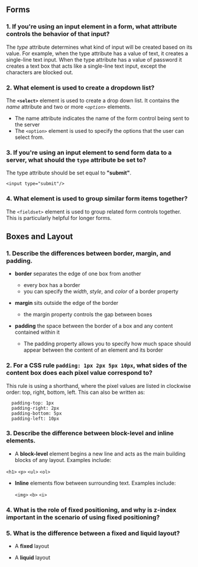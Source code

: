 ## Forms

### 1. If you're using an input element in a form, what attribute controls the behavior of that input?

The _type_ attribute determines what kind of input will be created based on its value. For example, when the type attribute has a value of text, it creates a single-line text input. When the type attribute has a value of password it creates a text box that acts like a single-line text input, except the characters are blocked out.

### 2. What element is used to create a dropdown list?

The **`<select>`** element is used to create a drop down list. It contains the _name_ attribute and two or more _`<option>`_ elements.
  * The name attribute indicates the name of the form control being sent to the server
  * The `<option>` element is used to specify the options that the user can select from.

### 3. If you're using an input element to send form data to a server, what should the `type` attribute be set to?

The type attribute should be set equal to **"submit"**.

`<input type="submit"/>`

### 4. What element is used to group similar form items together?

The `<fieldset>` element is used to group related form controls together. This is particularly helpful for longer forms.

## Boxes and Layout

### 1. Describe the differences between border, margin, and padding.

* **border** separates the edge of one box from another
  * every box has a border
  * you can specify the _width_, _style_, and _color_ of a border property


* **margin** sits outside the edge of the border
  * the margin property controls the gap between boxes


* **padding** the space between the border of a box and any content contained within it
  * The padding property allows you to specify how much space should appear between the content of an element and its border

### 2. For a CSS rule `padding: 1px 2px 5px 10px`, what sides of the content box does each pixel value correspond to?

This rule is using a shorthand, where the pixel values are listed in clockwise order: top, right, bottom, left. This can also be written as:

      padding-top: 1px
      padding-right: 2px
      padding-bottom: 5px
      padding-left: 10px


### 3. Describe the difference between block-level and inline elements.

* A **block-level** element begins a new line and acts as the main building blocks of any layout. Examples include:

 `<h1>` `<p>` `<ul>` `<ol>`

* **Inline** elements flow between surrounding text. Examples include:

  `<img>` `<b>` `<i>`

### 4. What is the role of fixed positioning, and why is z-index important in the scenario of using fixed positioning?



### 5. What is the difference between a fixed and liquid layout?                                

* A **fixed** layout

* A **liquid** layout

